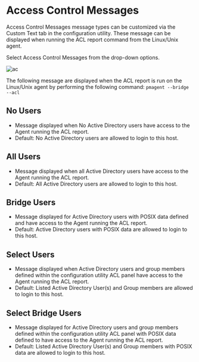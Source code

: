 [title]: # (Access Control Messages)
[tags]: # (panel)
[priority]: # (8)
# Access Control Messages

Access Control Messages message types can be customized via the Custom Text tab in the configuration utility. These message can be displayed when running the ACL report command from the Linux/Unix agent.

Select Access Control Messages from the drop-down options.

![ac](../images/ac-msg.png "Custom Text tab in Configuration tool with Access Control Messages selected")

The following message are displayed when the ACL report is run on the Linux/Unix agent by performing the following command: `pmagent --bridge --acl`

## No Users

* Message displayed when No Active Directory users have access to the Agent running the ACL report.
* Default: No Active Directory users are allowed to login to this host.

## All Users

* Message displayed when all Active Directory users have access to the Agent running the ACL report.
* Default: All Active Directory users are allowed to login to this host.

## Bridge Users

* Message displayed for Active Directory users with POSIX data defined and have access to the Agent running the ACL report.
* Default: Active Directory users with POSIX data are allowed to login to this host.

## Select Users

* Message displayed when Active Directory users and group members defined within the configuration utility ACL panel have access to the Agent running the ACL report.
* Default: Listed Active Directory User(s) and Group members are allowed to login to this host.

## Select Bridge Users

* Message displayed for Active Directory users and group members defined within the configuration utility ACL panel with POSIX data defined to have access to the Agent running the ACL report.
* Default: Listed Active Directory User(s) and Group members with POSIX data are allowed to login to this host.
